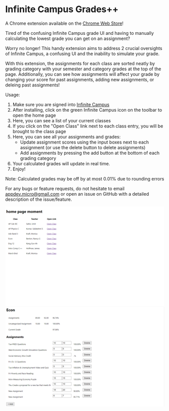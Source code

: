 # Infinite Campus Grades++
A Chrome extension available on the [Chrome Web Store](https://chrome.google.com/webstore/detail/infinite-campus-grades%20%20/kfanojpgbklafmhammpnbajkkdpehign)!

Tired of the confusing Infinite Campus grade UI and having to manually calculating the lowest grade you can get on an assignment?

Worry no longer! This handy extension aims to address 2 crucial oversights of Infinite Campus, a confusing UI and the inability to simulate your grade.

With this extension, the assignments for each class are sorted neatly by grading category with your semester and category grades at the top of the page. Additionally, you can see how assignments will affect your grade by changing your score for past assignments, adding new assignments, or deleing past assignments!

Usage:
1. Make sure you are signed into [Infinite Campus](https://fremontunifiedca.infinitecampus.org/campus/portal/students/fremont.jsp)
2. After installing, click on the green Infinite Campus icon on the toolbar to open the home page
3. Here, you can see a list of your current classes
4. If you click on the "Open Class" link next to each class entry, you will be brought to the class page
5. Here, you can see all your assignments and grades:
   - Update assignment scores using the input boxes next to each assignment (or use the delete button to delete assignments)
   - Add assignments by pressing the add button at the bottom of each grading category
6. Your calculated grades will update in real time.
7. Enjoy!

Note: Calculated grades may be off by at most 0.01% due to rounding errors

For any bugs or feature requests, do not hesitate to email appdev.micro@gmail.com or open an issue on GitHub with a detailed description of the issue/feature.

![](imgs/home.png)
![](imgs/class.png)